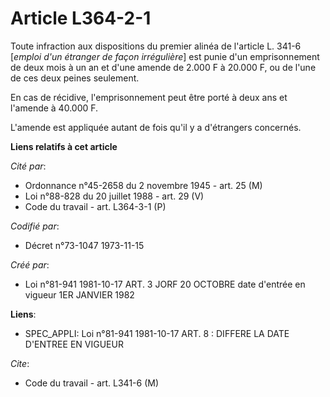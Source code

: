 # Article L364-2-1

Toute infraction aux dispositions du premier alinéa de l'article L. 341-6 [*emploi d'un étranger de façon irrégulière*] est
punie d'un emprisonnement de deux mois à un an et d'une amende de 2.000 F à 20.000 F, ou de l'une de ces deux peines
seulement.

En cas de récidive, l'emprisonnement peut être porté à deux ans et l'amende à 40.000 F.

L'amende est appliquée autant de fois qu'il y a d'étrangers concernés.

**Liens relatifs à cet article**

_Cité par_:

  - Ordonnance n°45-2658 du 2 novembre 1945 - art. 25 (M)
  - Loi n°88-828 du 20 juillet 1988 - art. 29 (V)
  - Code du travail - art. L364-3-1 (P)

_Codifié par_:

  - Décret n°73-1047 1973-11-15

_Créé par_:

  - Loi n°81-941 1981-10-17 ART. 3 JORF 20 OCTOBRE date d'entrée en vigueur 1ER JANVIER 1982

**Liens**:

  - SPEC_APPLI: Loi n°81-941 1981-10-17 ART. 8 : DIFFERE LA DATE D'ENTREE EN VIGUEUR

_Cite_:

  - Code du travail - art. L341-6 (M)
